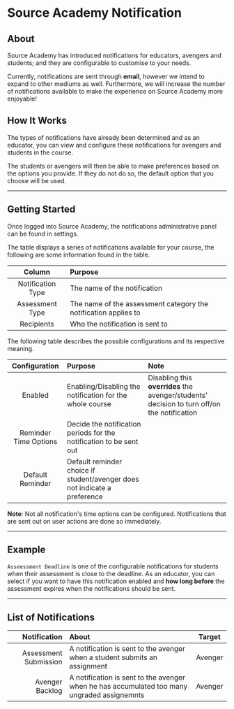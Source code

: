 # Source Academy Notification


## About

Source Academy has introduced notifications for educators, avengers and students; and they are configurable to customise to your needs.

Currently, notifications are sent through **email**, however we intend to expand to other mediums as well. Furthermore, we will increase the number of notifications available to make the experience on Source Academy more enjoyable!

## How It Works

The types of notifications have already been determined and as an educator, you can view and configure these notifications for avengers and students in the course. 

The students or avengers will then be able to make preferences based on the options you provide. If they do not do so, the default option that you choose will be used.

---

## Getting Started

Once logged into Source Academy, the notifications administrative panel can be found in settings.

The table displays a series of notifications available for your course, the following are some information found in the table.

| Column | Purpose | 
| :-:    | :-      |
| Notification Type   | The name of the notification |
| Assessment Type | The name of the assessment category the notification applies to |
| Recipients | Who the notification is sent to | 

The following table describes the possible configurations and its respective meaning.

| Configuration | Purpose | Note |
| :-:           | :-      | :-   |
| Enabled    | Enabling/Disabling the notification for the whole course    | Disabling this **overrides** the avenger/students' decision to turn off/on the notification     |  
| Reminder Time Options  | Decide the notification periods for the notification to be sent out   | 
| Default Reminder | Default reminder choice if student/avenger does not indicate a preference | 

**Note**: Not all notification's time options can be configured. Notifications that are sent out on user actions are done so immediately.

---

## Example

`Asseessment Deadline` is one of the configurable notifications for students when their assessment is close to the deadline. As an educator, you can select if you want to have this notification enabled and **how long before** the assessment expires when the notifications should be sent. 

---

## List of Notifications 

| Notification | About | Target |
| -:           | :-    | :-:    |
| Assessment Submission | A notification is sent to the avenger when a student submits an assignment | Avenger |
| Avenger Backlog     | A notification is sent to the avenger when he has accumulated too many ungraded assignemnts | Avenger |